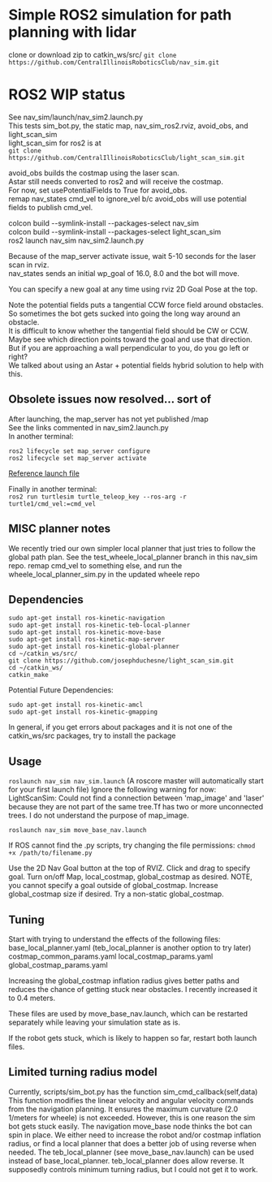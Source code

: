 # Simple ROS2 simulation for path planning with lidar
clone or download zip to catkin_ws/src/
`git clone https://github.com/CentralIllinoisRoboticsClub/nav_sim.git`

# ROS2 WIP status
See nav_sim/launch/nav_sim2.launch.py  
This tests sim_bot.py, the static map, nav_sim_ros2.rviz, avoid_obs, and light_scan_sim  
light_scan_sim for ros2 is at  
`git clone https://github.com/CentralIllinoisRoboticsClub/light_scan_sim.git`  

avoid_obs builds the costmap using the laser scan.  
Astar still needs converted to ros2 and will receive the costmap.  
For now, set usePotentialFields to True for avoid_obs.  
remap nav_states cmd_vel to ignore_vel b/c avoid_obs will use potential fields to publish cmd_vel.  

colcon build --symlink-install --packages-select nav_sim  
colcon build --symlink-install --packages-select light_scan_sim  
ros2 launch nav_sim nav_sim2.launch.py  

Because of the map_server activate issue, wait 5-10 seconds for the laser scan in rviz.  
nav_states sends an initial wp_goal of 16.0, 8.0 and the bot will move.  

You can specify a new goal at any time using rviz 2D Goal Pose at the top.  

Note the potential fields puts a tangential CCW force field around obstacles.  
So sometimes the bot gets sucked into going the long way around an obstacle.  
It is difficult to know whether the tangential field should be CW or CCW.  
Maybe see which direction points toward the goal and use that direction.  
But if you are approaching a wall perpendicular to you, do you go left or right?  
We talked about using an Astar + potential fields hybrid solution to help with this.  

## Obsolete issues now resolved... sort of
After launching, the map_server has not yet published /map  
See the links commented in nav_sim2.launch.py  
In another terminal:  
```
ros2 lifecycle set map_server configure
ros2 lifecycle set map_server activate
```
[Reference launch file](https://github.com/ros-drivers/ros2_ouster_drivers/blob/eloquent-devel/ros2_ouster/launch/os1_launch.py)

Finally in another terminal:  
`ros2 run turtlesim turtle_teleop_key --ros-arg -r turtle1/cmd_vel:=cmd_vel`

## MISC planner notes

We recently tried our own simpler local planner that just tries to follow the global path plan.
See the test_wheele_local_planner branch in this nav_sim repo.
remap cmd_vel to something else, and run the wheele_local_planner_sim.py in the updated wheele repo

## Dependencies
```
sudo apt-get install ros-kinetic-navigation
sudo apt-get install ros-kinetic-teb-local-planner
sudo apt-get install ros-kinetic-move-base
sudo apt-get install ros-kinetic-map-server
sudo apt-get install ros-kinetic-global-planner
cd ~/catkin_ws/src/
git clone https://github.com/josephduchesne/light_scan_sim.git
cd ~/catkin_ws/
catkin_make
```
Potential Future Dependencies:
```
sudo apt-get install ros-kinetic-amcl
sudo apt-get install ros-kinetic-gmapping
```
In general, if you get errors about packages and it is not one of the catkin_ws/src packages, try to install the package

## Usage
`roslaunch nav_sim nav_sim.launch`
(A roscore master will automatically start for your first launch file)
Ignore the following warning for now:
LightScanSim: Could not find a connection between 'map_image' and 'laser' because they are not part of the same tree.Tf has two or more unconnected trees.
I do not understand the purpose of map_image.

`roslaunch nav_sim move_base_nav.launch`

If ROS cannot find the .py scripts, try changing the file permissions:
`chmod +x /path/to/filename.py`

Use the 2D Nav Goal button at the top of RVIZ. Click and drag to specify goal.
Turn on/off Map, local_costmap, global_costmap as desired.
NOTE, you cannot specify a goal outside of global_costmap.
Increase global_costmap size if desired.
Try a non-static global_costmap.

## Tuning
Start with trying to understand the effects of the following files:
base_local_planner.yaml (teb_local_planner is another option to try later)
costmap_common_params.yaml
local_costmap_params.yaml
global_costmap_params.yaml

Increasing the global_costmap inflation radius gives better paths and reduces the chance of getting stuck near obstacles. I recently increased it to 0.4 meters.

These files are used by move_base_nav.launch, which can be restarted separately while leaving your simulation state as is.

If the robot gets stuck, which is likely to happen so far, restart both launch files.

## Limited turning radius model
Currently, scripts/sim_bot.py has the function sim_cmd_callback(self,data)
This function modifies the linear velocity and angular velocity commands from the navigation planning.
It ensures the maximum curvature (2.0 1/meters for wheele) is not exceeded.
However, this is one reason the sim bot gets stuck easily.
The navigation move_base node thinks the bot can spin in place.
We either need to increase the robot and/or costmap inflation radius, or find a local planner that does a better job of using reverse when needed.
The teb_local_planner (see move_base_nav.launch) can be used instead of base_local_planner.
teb_local_planner does allow reverse. It supposedly controls minimum turning radius, but I could not get it to work.
